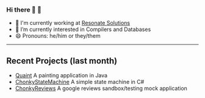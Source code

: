 ### Hi there 👋 🤗

- 💼  I'm currently working at [Resonate Solutions](https://resonatesolutions.com.au/)
- 🔭  I’m currently interested in Compilers and Databases 
- 😄  Pronouns: he/him or they/them

---

## Recent Projects (last month)

<!-- I could probably auto generate this which would be interesting -->

- [Quaint](https://github.com/BraedonWooding/Quaint) A painting application in Java
- [ChonkyStateMachine](https://github.com/BraedonWooding/ChonkyStateMachine) A simple state machine in C#
- [ChonkyReviews](https://github.com/BraedonWooding/ChonkyReviews) A google reviews sandbox/testing mock application
